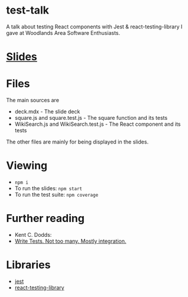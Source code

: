 # test-talk

A talk about testing React components with Jest & react-testing-library
I gave at Woodlands Area Software Enthusiasts.

# [Slides](dist/index.html)

# Files

The main sources are

- deck.mdx - The slide deck
- square.js and square.test.js - The square function and its tests
- WikiSearch.js and WikiSearch.test.js - The React component and its tests

The other files are mainly for being displayed in the slides.

# Viewing

- `npm i`
- To run the slides: `npm start`
- To run the test suite: `npm coverage`

# Further reading

- Kent C. Dodds:
- [Write Tests. Not too many. Mostly integration.](https://blog.kentcdodds.com/write-tests-not-too-many-mostly-integration-5e8c7fff591c)

# Libraries
- [jest](https://github.com/facebook/jest)
- [react-testing-library](https://github.com/kentcdodds/react-testing-library)
